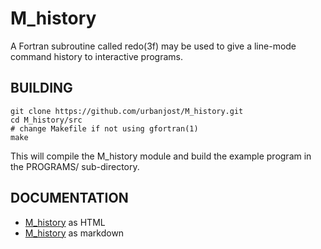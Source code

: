 # M_history
A Fortran subroutine called redo(3f) may be used to give a line-mode
command history to interactive programs.
## BUILDING
    git clone https://github.com/urbanjost/M_history.git
    cd M_history/src
    # change Makefile if not using gfortran(1)
    make
This will compile the M_history module and build the example program 
in the PROGRAMS/ sub-directory.
## DOCUMENTATION
  + [M_history](https://urbanjost.github.io/M_draw/M_history.html) as HTML
  + [M_history](md/redo.3.md) as markdown
